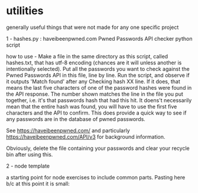 # utilities
generally useful things that were not made for any one specific project

1 - hashes.py : haveibeenpwned.com Pwned Passwords API checker python script

how to use - 
Make a file in the same directory as this script, called hashes.txt, that has utf-8 encoding (chances are it will unless another is intentionally selected).
Put all the passwords you want to check against the Pwned Passwords API in this file, line by line.
Run the script, and observe if it outputs 'Match found' after any Checking hash XX line. If it does, that means the last five characters of one of the password hashes were found in the API response.
The number shown matches the line in the file you put together, i.e. it's that passwords hash that had this hit.
It doens't necessarily mean that the entire hash was found, you will have to use the first five characters and the API to confirm.
This does provide a quick way to see if any passwords are in the database of pwned passwords.

See https://haveibeenpwned.com/ and particularly https://haveibeenpwned.com/API/v3 for background information.

Obviously, delete the file containing your passwords and clear your recycle bin after using this.


2 - node template

a starting point for node exercises to include common parts. Pasting here b/c at this point it is small:

